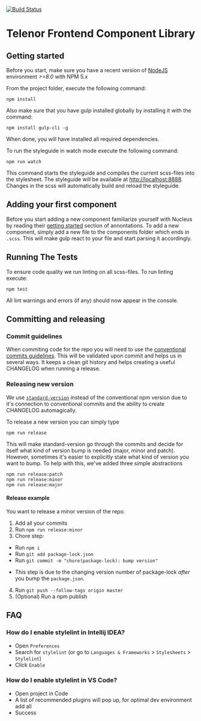 [![Build Status](https://travis-ci.org/TelenorFrontend/component-library.svg?branch=master)](https://travis-ci.org/TelenorFrontend/component-library)

# Telenor Frontend Component Library

## Getting started

Before you start, make sure you have a recent version of [NodeJS](http://nodejs.org/) environment *>=8.0* with NPM 5.x

From the project folder, execute the following command:

```shell
npm install
```

Also make sure that you have gulp installed globally by installing it with the command:

```shell
npm install gulp-cli -g
```

When done, you will have installed all required dependencies.

To run the styleguide in watch mode execute the following command:

```shell
npm run watch
```

This command starts the styleguide and compiles the current scss-files into the stylesheet. The styleguide will be available at [http://localhost:8888](http://localhost:888). Changes in the scss will automatically build and reload the styleguide.

## Adding your first component

Before you start adding a new component familiarize yourself with Nucleus by reading their [getting started](https://holidaypirates.github.io/nucleus/getting-started.html) section of annontations. To add a new component, simply add a new file to the components folder which ends in `.scss`. This will make gulp react to your file and start parsing it accordingly.

## Running The Tests

To ensure code quality we run linting on all scss-files. To run linting execute:

```shell
npm test
```

All lint warnings and errors (if any) should now appear in the console.

## Committing and releasing

### Commit guidelines
When commiting code for the repo you will need to use the [conventional commits guidelines](https://conventionalcommits.org/). This will be validated upon commit and helps us in several ways. It keeps a clean git history and helps creating a useful CHANGELOG when running a release.

### Releasing new version
We use [`standard-version`](https://github.com/conventional-changelog/standard-version) instead of the conventional npm version due to it's connection to conventional commits and the ability to create CHANGELOG automagically.

To release a new version you can simply type
```
npm run release
```

This will make standard-version go through the commits and decide for itself what kind of version bump is needed (major, minor and patch). However, sometimes it's easier to explicitly state what kind of version you want to bump. To help with this, we've added three simple abstractions

```
npm run release:patch
npm run release:minor
npm run release:major
```

#### Release example

You want to release a minor version of the repo.

1. Add all your commits
2. Run `npm run release:minor`
3. Chore step:
 + Run `npm i`
 + Run `git add package-lock.json`
 + Run `git commit -m "chore(package-lock): bump version"`  
 - This step is due to the changing version number of package-lock _after_ you bump the `package.json`. 

 4. Run `git push --follow-tags origin master`
 5. (Optional) Run a npm publish
## FAQ

### How do I enable stylelint in Intellij IDEA?

* Open `Preferences`
* Search for `stylelint` (or go to `Languages & Frameworks` > `Stylesheets` > `Stylelint`)
* Click `Enable`

### How do I enable stylelint in VS Code?

* Open project in Code
* A list of recommended plugins will pop up, for optimal dev environment add all
* Success
